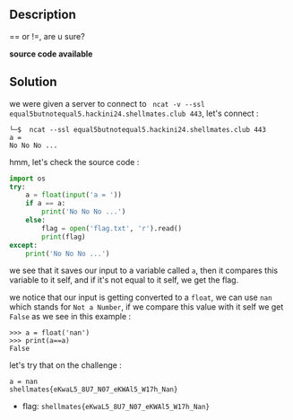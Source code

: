 ## Description

== or !=, are u sure?

**source code available**

## Solution

we were given a server to connect to ` ncat -v --ssl equal5butnotequal5.hackini24.shellmates.club 443`, let's connect :

```
└─$  ncat --ssl equal5butnotequal5.hackini24.shellmates.club 443
a =
No No No ...
```

hmm, let's check the source code :

```python
import os
try:
    a = float(input('a = '))
    if a == a:
        print('No No No ...')
    else:
        flag = open('flag.txt', 'r').read()
        print(flag)
except:
    print('No No No ...')
```

we see that it saves our input to a variable called `a`, then it compares this variable to it self, and if it's not equal to it self, we get the flag.

we notice that our input is getting converted to a `float`, we can use `nan` which stands for `Not a Number`, if we compare this value with it self we get `False` as we see in this example :

```
>>> a = float('nan')
>>> print(a==a)
False
```

let's try that on the challenge :

```
a = nan
shellmates{eKwaL5_8U7_N07_eKWAl5_W17h_Nan}
```

- flag: `shellmates{eKwaL5_8U7_N07_eKWAl5_W17h_Nan}`
